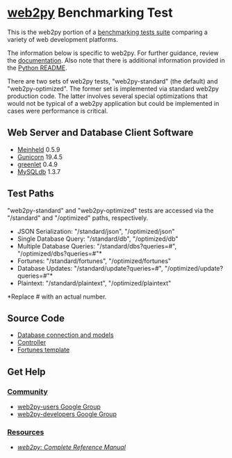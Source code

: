 # [web2py](http://www.web2py.com/) Benchmarking Test

This is the web2py portion of a [benchmarking tests suite](../../)
comparing a variety of web development platforms.

The information below is specific to web2py. For further guidance,
review the [documentation](http://frameworkbenchmarks.readthedocs.org/en/latest/).
Also note that there is additional information provided in
the [Python README](../).

There are two sets of web2py tests, "web2py-standard" (the default) and "web2py-optimized". The former set is implemented via standard web2py production code. The latter involves several special optimizations that would not be typical of a web2py application but could be implemented in cases were performance is critical.

## Web Server and Database Client Software

* [Meinheld](http://meinheld.org/) 0.5.9
* [Gunicorn](http://gunicorn.org/) 19.4.5
* [greenlet](http://greenlet.readthedocs.io/en/latest/) 0.4.9
* [MySQLdb](https://mysqlclient.readthedocs.io/en/latest/) 1.3.7

## Test Paths

"web2py-standard" and "web2py-optimized" tests are accessed via the "/standard" and "/optimized" paths, respectively.

* JSON Serialization: "/standard/json", "/optimized/json"
* Single Database Query: "/standard/db", "/optimized/db"
* Multiple Database Queries: "/standard/dbs?queries=#", "/optimized/dbs?queries=#"*
* Fortunes: "/standard/fortunes", "/optimized/fortunes"
* Database Updates: "/standard/update?queries=#", "/optimized/update?queries=#"*
* Plaintext: "/standard/plaintext", "/optimized/plaintext"

*Replace # with an actual number.

## Source Code

* [Database connection and models](app/standard/modules/database.py)
* [Controller](app/standard/modules/controller.py)
* [Fortunes template](app/standard/views/fortune.html)

## Get Help

### [Community](http://web2py.com/init/default/documentation)

* [web2py-users Google Group](https://groups.google.com/forum/#!forum/web2py)
* [web2py-developers Google Group](https://groups.google.com/forum/#!forum/web2py-developers)

### [Resources](http://web2py.com/init/default/documentation)

* [*web2py: Complete Reference Manual*](http://web2py.com/book)
